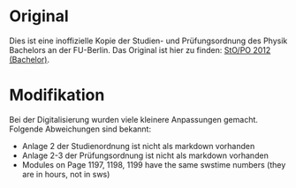 # Original
Dies ist eine inoffizielle Kopie der Studien- und Prüfungsordnung des Physik Bachelors an der FU-Berlin.
Das Original ist hier zu finden: [StO/PO 2012 (Bachelor)](https://www.imp.fu-berlin.de/fbv/pruefungsbuero/Studien--und-Pruefungsordnungen/StOPO_Bsc_Physik_-2012.pdf).

# Modifikation
Bei der Digitalisierung wurden viele kleinere Anpassungen gemacht. Folgende Abweichungen sind bekannt:

- Anlage 2 der Studienordnung ist nicht als markdown vorhanden
- Anlage 2-3 der Prüfungsordnung ist nicht als markdown vorhanden
- Modules on Page 1197, 1198, 1199 have the same swstime numbers (they are in hours, not in sws)
